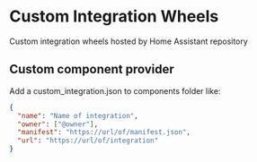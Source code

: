 # Custom Integration Wheels
Custom integration wheels hosted by Home Assistant repository

## Custom component provider

Add a custom_integration.json to components folder like:

```json
{
  "name": "Name of integration",
  "owner": ["@owner"],
  "manifest": "https://url/of/manifest.json",
  "url": "https://url/of/integration"
}
```
